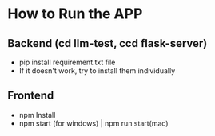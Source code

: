 # How to Run the APP

## Backend (cd llm-test, ccd flask-server)

- pip install requirement.txt file
- If it doesn't work, try to install them individually
  
## Frontend

- npm Install
- npm start (for windows) | npm run start(mac)
  






